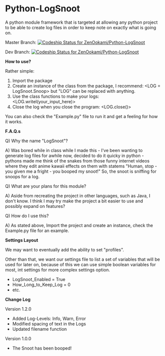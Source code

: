 # Python-LogSnoot
A python module framework that is targeted at allowing any python project to be able to create log files in order to keep note on exactly what is going on.

Master Branch: [ ![Codeship Status for ZenOokami/Python-LogSnoot](https://app.codeship.com/projects/bd828c50-bbe0-0134-cf62-4683eea0ea95/status?branch=master)](https://app.codeship.com/projects/195766)

Dev Branch: [ ![Codeship Status for ZenOokami/Python-LogSnoot](https://app.codeship.com/projects/bd828c50-bbe0-0134-cf62-4683eea0ea95/status?branch=Dev)](https://app.codeship.com/projects/195766)

**How to use?**

Rather simple:

1. Import the package
2. Create an instance of the class from the package, I recommend: <LOG = LogSnoot.Snoop> but "LOG" can be replaced with
anything.
3. Use the class functions to make your logs: <LOG.writeI(your_input_here)>
4. Close the log when you close the program: <LOG.close()>

You can also check the "Example.py" file to run it and get a feeling for how it works.


**F.A.Q.s**

Q) Why the name "LogSnoot"?

A) Was bored while in class while I made this - I've been wanting to generate log files for awhile now,
decided to do it quicky in python - pythons made me think of the snakes from those funny internet videos where
they edit anime kawaii effects on them with statems "Human, stop - you given me a fright - you booped my snoot!" So,
the snoot is sniffing for snoops for a log.


Q) What are your plans for this module?

A) Aside from recreating the project in other languages, such as Java, I don't know. I think I may try make the project
a bit easier to use and possibly expand on features?


Q) How do I use this?

A) As stated above, Import the project and create an instance, check the Example.py file for an example.


**Settings Layout**

We may want to eventually add the ability to set "profiles".

Other than that, we want our settings file to list a set of variables that will be used for later on, because of this
we can use simple boolean variables for most, int settings for more complex settings option.

+ LogSnoot_Enabled = True
+ How_Long_to_Keep_Log = 0
+ etc.


**Change Log**

Version 1.2.0

+ Added Log-Levels: Info, Warn, Error
+ Modified spacing of text in the Logs
+ Updated filename function

Version 1.0.0

+ The Snoot has been booped!

